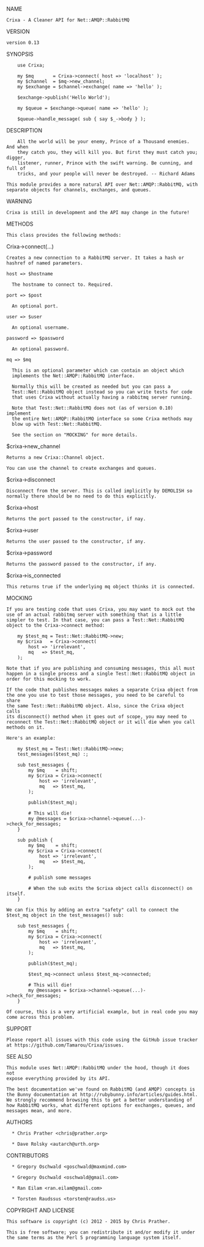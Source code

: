 NAME

    Crixa - A Cleaner API for Net::AMQP::RabbitMQ

VERSION

    version 0.13

SYNOPSIS

        use Crixa;
    
        my $mq       = Crixa->connect( host => 'localhost' );
        my $channel  = $mq->new_channel;
        my $exchange = $channel->exchange( name => 'hello' );
    
        $exchange->publish('Hello World');
    
        my $queue = $exchange->queue( name => 'hello' );
    
        $queue->handle_message( sub { say $_->body } );

DESCRIPTION

        All the world will be your enemy, Prince of a Thousand enemies. And when
        they catch you, they will kill you. But first they must catch you; digger,
        listener, runner, Prince with the swift warning. Be cunning, and full of
        tricks, and your people will never be destroyed. -- Richard Adams

    This module provides a more natural API over Net::AMQP::RabbitMQ, with
    separate objects for channels, exchanges, and queues.

WARNING

    Crixa is still in development and the API may change in the future!

METHODS

    This class provides the following methods:

 Crixa->connect(...)

    Creates a new connection to a RabbitMQ server. It takes a hash or
    hashref of named parameters.

    host => $hostname

      The hostname to connect to. Required.

    port => $post

      An optional port.

    user => $user

      An optional username.

    password => $password

      An optional password.

    mq => $mq

      This is an optional parameter which can contain an object which
      implements the Net::AMQP::RabbitMQ interface.

      Normally this will be created as needed but you can pass a
      Test::Net::RabbitMQ object instead so you can write tests for code
      that uses Crixa without actually having a rabbitmq server running.

      Note that Test::Net::RabbitMQ does not (as of version 0.10) implement
      the entire Net::AMQP::RabbitMQ interface so some Crixa methods may
      blow up with Test::Net::RabbitMQ.

      See the section on "MOCKING" for more details.

 $crixa->new_channel

    Returns a new Crixa::Channel object.

    You can use the channel to create exchanges and queues.

 $crixa->disconnect

    Disconnect from the server. This is called implicitly by DEMOLISH so
    normally there should be no need to do this explicitly.

 $crixa->host

    Returns the port passed to the constructor, if nay.

 $crixa->user

    Returns the user passed to the constructor, if any.

 $crixa->password

    Returns the password passed to the constructor, if any.

 $crixa->is_connected

    This returns true if the underlying mq object thinks it is connected.

MOCKING

    If you are testing code that uses Crixa, you may want to mock out the
    use of an actual rabbitmq server with something that is a little
    simpler to test. In that case, you can pass a Test::Net::RabbitMQ
    object to the Crixa->connect method:

        my $test_mq = Test::Net::RabbitMQ->new;
        my $crixa   = Crixa->connect(
            host => 'irrelevant',
            mq   => $test_mq,
        );

    Note that if you are publishing and consuming messages, this all must
    happen in a single process and a single Test::Net::RabbitMQ object in
    order for this mocking to work.

    If the code that publishes messages makes a separate Crixa object from
    the one you use to test those messages, you need to be careful to share
    the same Test::Net::RabbitMQ object. Also, since the Crixa object calls
    its disconnect() method when it goes out of scope, you may need to
    reconnect the Test::Net::RabbitMQ object or it will die when you call
    methods on it.

    Here's an example:

        my $test_mq = Test::Net::RabbitMQ->new;
        test_messages($test_mq) :;
    
        sub test_messages {
            my $mq    = shift;
            my $crixa = Crixa->connect(
                host => 'irrelevant',
                mq   => $test_mq,
            );
    
            publish($test_mq);
    
            # This will die!
            my @messages = $crixa->channel->queue(...)->check_for_messages;
        }
    
        sub publish {
            my $mq    = shift;
            my $crixa = Crixa->connect(
                host => 'irrelevant',
                mq   => $test_mq,
            );
    
            # publish some messages
    
            # When the sub exits the $crixa object calls disconnect() on itself.
        }

    We can fix this by adding an extra "safety" call to connect the
    $test_mq object in the test_messages() sub:

        sub test_messages {
            my $mq    = shift;
            my $crixa = Crixa->connect(
                host => 'irrelevant',
                mq   => $test_mq,
            );
    
            publish($test_mq);
    
            $test_mq->connect unless $test_mq->connected;
    
            # This will die!
            my @messages = $crixa->channel->queue(...)->check_for_messages;
        }

    Of course, this is a very artificial example, but in real code you may
    come across this problem.

SUPPORT

    Please report all issues with this code using the GitHub issue tracker
    at https://github.com/Tamarou/Crixa/issues.

SEE ALSO

    This module uses Net::AMQP::RabbitMQ under the hood, though it does not
    expose everything provided by its API.

    The best documentation we've found on RabbitMQ (and AMQP) concepts is
    the Bunny documentation at http://rubybunny.info/articles/guides.html.
    We strongly recommend browsing this to get a better understanding of
    how RabbitMQ works, what different options for exchanges, queues, and
    messages mean, and more.

AUTHORS

      * Chris Prather <chris@prather.org>

      * Dave Rolsky <autarch@urth.org>

CONTRIBUTORS

      * Gregory Oschwald <goschwald@maxmind.com>

      * Gregory Oschwald <oschwald@gmail.com>

      * Ran Eilam <ran.eilam@gmail.com>

      * Torsten Raudssus <torsten@raudss.us>

COPYRIGHT AND LICENSE

    This software is copyright (c) 2012 - 2015 by Chris Prather.

    This is free software; you can redistribute it and/or modify it under
    the same terms as the Perl 5 programming language system itself.


